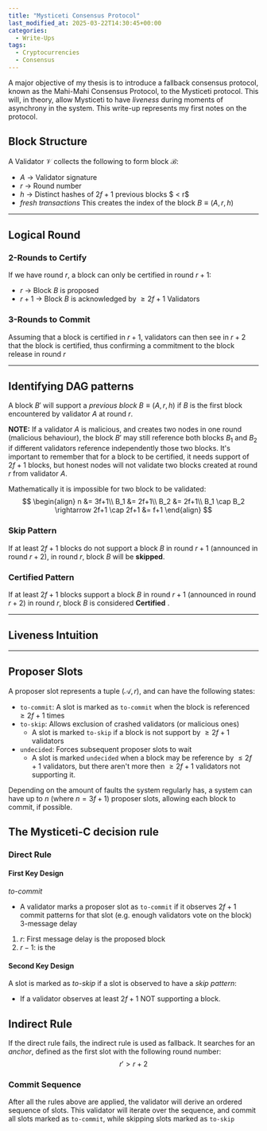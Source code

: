 ```yaml
---
title: "Mysticeti Consensus Protocol"
last_modified_at: 2025-03-22T14:30:45+00:00
categories:
  - Write-Ups
tags:
  - Cryptocurrencies
  - Consensus
---
```

<script type="text/javascript" async
  src="https://cdnjs.cloudflare.com/ajax/libs/mathjax/2.7.7/MathJax.js?config=TeX-MML-AM_CHTML">
</script>

<script type="text/x-mathjax-config">
  MathJax.Hub.Config({
    tex2jax: {
      inlineMath: [['$','$'], ['\\(','\\)']],
      displayMath: [['$$','$$'], ['\\[','\\]']],
      processEscapes: true
    },
    TeX: {
      equationNumbers: { autoNumber: "AMS" }
    }
  });
</script>
A major objective of my thesis is to introduce a fallback consensus protocol, known as the Mahi-Mahi Consensus Protocol, to the Mysticeti protocol. This will, in theory, allow Mysticeti to have *liveness* during moments of asynchrony in the system. This write-up represents my first notes on the protocol.

## Block Structure
A Validator $\mathcal{V}$ collects the following to form block $\mathcal{B}$:
- $A$ $\rightarrow$ Validator signature
- $r$ $\rightarrow$ Round number
- $h$ $\rightarrow$ Distinct hashes of $2f+1$ previous blocks $ < r$ 
- *fresh transactions*
This creates the index of the block $B \equiv (A,r,h)$

---
## Logical Round

### 2-Rounds to Certify
If we have round $r$, a block can only be certified in round $r+1$:
- $r$ $\rightarrow$ Block $B$ is proposed
- $r+1$ $\rightarrow$ Block $B$ is acknowledged by $\geq 2f+1$ Validators

### 3-Rounds to Commit
Assuming that a block is certified in $r+1$, validators can then see in $r+2$ that the block is certified, thus confirming a commitment to the block release in round $r$

---

## Identifying DAG patterns
A block $B'$ will support a *previous block* $B \equiv (A,r,h)$ if $B$ is the first block encountered by validator $A$ at round $r$.

**NOTE:** If a validator $A$ is malicious, and creates two nodes in one round (malicious behaviour), the block $B'$ may still reference both blocks $B_1$ and $B_2$ if different validators reference independently those two blocks. It's important to remember that for a block to be certified, it needs support of $2f+1$ blocks, but honest nodes will not validate two blocks created at round $r$ from validator $A$. 

Mathematically it is impossible for two block to be validated:
$$
\begin{align}
n &= 3f+1\\
B_1 &= 2f+1\\
B_2 &= 2f+1\\
B_1 \cap B_2 \rightarrow 2f+1 \cap 2f+1 &= f+1
\end{align}
$$
### Skip Pattern
If at least $2f+1$ blocks do not support a block $B$ in round $r+1$ (announced in round $r+2$),  in round $r$, block $B$ will be **skipped**.

### Certified Pattern
If at least $2f+1$ blocks support a block $B$ in round $r+1$ (announced in round $r+2$) in round $r$, block $B$ is considered **Certified** .

--- 

## Liveness Intuition


---

## Proposer Slots
A proposer slot represents a tuple $(\mathcal{A},r)$, and can have the following states:
- `to-commit`:  A slot is marked as `to-commit` when the block is referenced $\geq 2f+1$ times
- `to-skip`:  Allows exclusion of crashed validators (or malicious ones)
	- A slot is marked `to-skip` if a block is not support by $\geq 2f+1$ validators
- `undecided`: Forces subsequent proposer slots to wait
	- A slot is marked `undecided` when a block may be reference by $\leq 2f+1$ validators, but there aren't more then $\geq 2f+1$ validators not supporting it.

Depending on the amount of faults the system regularly has, a system can have up to $n$ (where $n=3f+1$) proposer slots, allowing each block to commit, if possible.

## The Mysticeti-C decision rule
### Direct Rule

#### First Key Design
*to-commit*
- A validator marks a proposer slot as `to-commit` if it observes $2f+1$ commit patterns for that slot (e.g. enough validators vote on the block)
3-message delay
1. $r$: First message delay is the proposed block
2. $r-1$: is the 

#### Second Key Design
A slot is marked as *to-skip* if a slot is observed to have a *skip pattern*:

- If a validator observes at least $2f+1$ NOT supporting a block. 

## Indirect Rule
If the direct rule fails, the indirect rule is used as fallback. It searches for an *anchor*, defined as the first slot with the following round number:
$$
r' > r+2
$$
### Commit Sequence
After all the rules above are applied, the validator will derive an ordered sequence of slots. This validator will iterate over the sequence, and commit all slots marked as `to-commit`, while skipping slots marked as `to-skip`